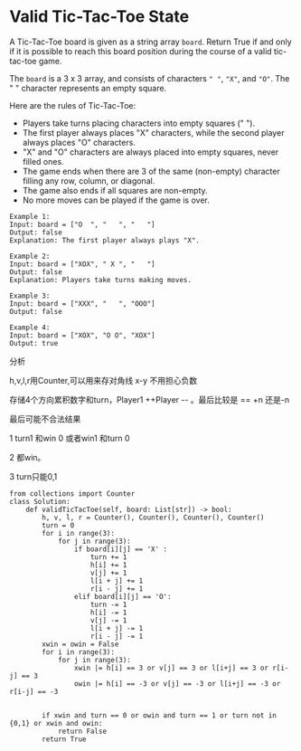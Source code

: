 # Valid Tic-Tac-Toe State



A Tic-Tac-Toe board is given as a string array `board`. Return True if and only if it is possible to reach this board position during the course of a valid tic-tac-toe game.

The `board` is a 3 x 3 array, and consists of characters `" "`, `"X"`, and `"O"`.  The " " character represents an empty square.

Here are the rules of Tic-Tac-Toe:

* Players take turns placing characters into empty squares \(" "\).
* The first player always places "X" characters, while the second player always places "O" characters.
* "X" and "O" characters are always placed into empty squares, never filled ones.
* The game ends when there are 3 of the same \(non-empty\) character filling any row, column, or diagonal.
* The game also ends if all squares are non-empty.
* No more moves can be played if the game is over.

```text
Example 1:
Input: board = ["O  ", "   ", "   "]
Output: false
Explanation: The first player always plays "X".

Example 2:
Input: board = ["XOX", " X ", "   "]
Output: false
Explanation: Players take turns making moves.

Example 3:
Input: board = ["XXX", "   ", "OOO"]
Output: false

Example 4:
Input: board = ["XOX", "O O", "XOX"]
Output: true
```

分析

h,v,l,r用Counter,可以用来存对角线 x-y 不用担心负数

存储4个方向累积数字和turn，Player1 ++Player -- 。最后比较是 == +n 还是-n

最后可能不合法结果

1 turn1 和win 0 或者win1 和turn 0

2 都win。 

3 turn只能0,1

```text
from collections import Counter
class Solution:
    def validTicTacToe(self, board: List[str]) -> bool:
        h, v, l, r = Counter(), Counter(), Counter(), Counter()
        turn = 0
        for i in range(3):
            for j in range(3):
                if board[i][j] == 'X' :
                    turn += 1
                    h[i] += 1
                    v[j] += 1
                    l[i + j] += 1
                    r[i - j] += 1
                elif board[i][j] == 'O':
                    turn -= 1
                    h[i] -= 1
                    v[j] -= 1
                    l[i + j] -= 1
                    r[i - j] -= 1
        xwin = owin = False           
        for i in range(3):
            for j in range(3):
                xwin |= h[i] == 3 or v[j] == 3 or l[i+j] == 3 or r[i-j] == 3
                owin |= h[i] == -3 or v[j] == -3 or l[i+j] == -3 or r[i-j] == -3
        
        
        if xwin and turn == 0 or owin and turn == 1 or turn not in {0,1} or xwin and owin:
            return False
        return True

        
```




